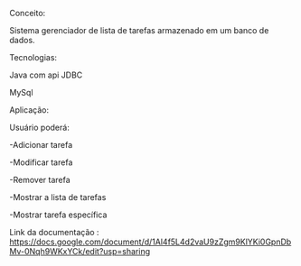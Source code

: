 Conceito:

Sistema gerenciador de lista de tarefas armazenado em um banco de dados.

Tecnologias:

Java com api JDBC

MySql

Aplicação:

Usuário poderá:

-Adicionar tarefa 

-Modificar tarefa 

-Remover tarefa 

-Mostrar a lista de tarefas

-Mostrar tarefa específica


Link da documentação : https://docs.google.com/document/d/1Al4f5L4d2vaU9zZgm9KlYKi0GpnDbMv-0Nqh9WKxYCk/edit?usp=sharing 


